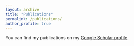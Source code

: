 ```yaml
---
layout: archive
title: "Publications"
permalink: /publications/
author_profile: true
---
```


You can find my publications on my [Google Scholar profile](https://scholar.google.com/citations?user=RZUP37AAAAAJ&hl=en&oi=ao). 

